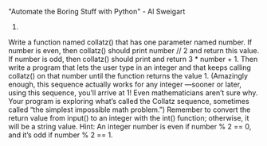 "Automate the Boring Stuff with Python" - Al Sweigart

1.
Write a function named collatz() that has one parameter named number.
If number is even, then collatz() should print number // 2 and return this
value. If number is odd, then collatz() should print and return 3 * number + 1.
Then write a program that lets the user type in an integer and that
keeps calling collatz() on that number until the function returns the
value 1. (Amazingly enough, this sequence actually works for any integer
—sooner or later, using this sequence, you’ll arrive at 1! Even
mathematicians aren’t sure why. Your program is exploring what’s called
the Collatz sequence, sometimes called “the simplest impossible math
problem.”)
Remember to convert the return value from input() to an integer
with the int() function; otherwise, it will be a string value.
Hint: An integer number is even if number % 2 == 0, and it’s odd if number
% 2 == 1.
